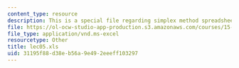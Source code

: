 ```yaml
---
content_type: resource
description: This is a special file regarding simplex method spreadsheets.
file: https://ol-ocw-studio-app-production.s3.amazonaws.com/courses/15-053-optimization-methods-in-management-science-spring-2013/31195f88d38eb56a9e492eeeff103297_lec05.xls
file_type: application/vnd.ms-excel
resourcetype: Other
title: lec05.xls
uid: 31195f88-d38e-b56a-9e49-2eeeff103297
---
```


